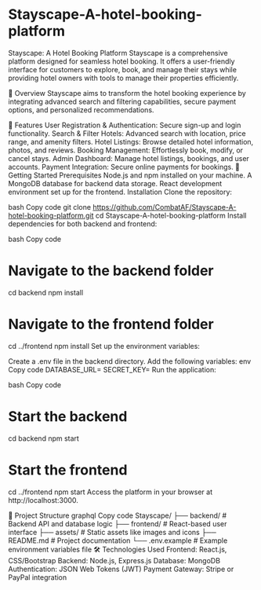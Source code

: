 # Stayscape-A-hotel-booking-platform
Stayscape: A Hotel Booking Platform
Stayscape is a comprehensive platform designed for seamless hotel booking. It offers a user-friendly interface for customers to explore, book, and manage their stays while providing hotel owners with tools to manage their properties efficiently.

📖 Overview
Stayscape aims to transform the hotel booking experience by integrating advanced search and filtering capabilities, secure payment options, and personalized recommendations.

🔧 Features
User Registration & Authentication: Secure sign-up and login functionality.
Search & Filter Hotels: Advanced search with location, price range, and amenity filters.
Hotel Listings: Browse detailed hotel information, photos, and reviews.
Booking Management: Effortlessly book, modify, or cancel stays.
Admin Dashboard: Manage hotel listings, bookings, and user accounts.
Payment Integration: Secure online payments for bookings.
🚀 Getting Started
Prerequisites
Node.js and npm installed on your machine.
A MongoDB database for backend data storage.
React development environment set up for the frontend.
Installation
Clone the repository:

bash
Copy code
git clone https://github.com/CombatAF/Stayscape-A-hotel-booking-platform.git
cd Stayscape-A-hotel-booking-platform
Install dependencies for both backend and frontend:

bash
Copy code
# Navigate to the backend folder
cd backend
npm install

# Navigate to the frontend folder
cd ../frontend
npm install
Set up the environment variables:

Create a .env file in the backend directory.
Add the following variables:
env
Copy code
DATABASE_URL=<Your MongoDB connection string>
SECRET_KEY=<Your secret key>
Run the application:

bash
Copy code
# Start the backend
cd backend
npm start

# Start the frontend
cd ../frontend
npm start
Access the platform in your browser at http://localhost:3000.

📂 Project Structure
graphql
Copy code
Stayscape/
├── backend/       # Backend API and database logic
├── frontend/      # React-based user interface
├── assets/        # Static assets like images and icons
├── README.md      # Project documentation
└── .env.example   # Example environment variables file
🛠️ Technologies Used
Frontend: React.js, CSS/Bootstrap
Backend: Node.js, Express.js
Database: MongoDB
Authentication: JSON Web Tokens (JWT)
Payment Gateway: Stripe or PayPal integration
